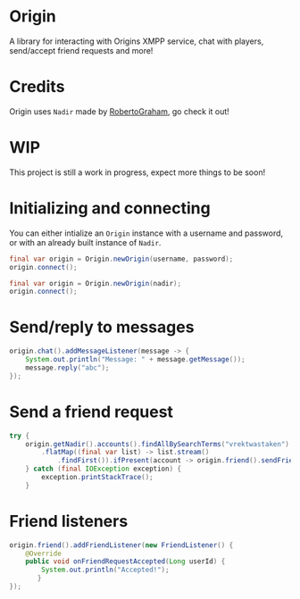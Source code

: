 # Origin
A library for interacting with Origins XMPP service, chat with players, send/accept friend requests and more!

# Credits
Origin uses `Nadir` made by [RobertoGraham](https://github.com/RobertoGraham/nadir), go check it out!

# WIP
This project is still a work in progress, expect more things to be soon!

# Initializing and connecting
You can either intialize an `Origin` instance with a username and password, or with an already built instance of `Nadir`.

```java
final var origin = Origin.newOrigin(username, password);
origin.connect();
```

```java
final var origin = Origin.newOrigin(nadir);
origin.connect();
```

# Send/reply to messages
```java
origin.chat().addMessageListener(message -> {
    System.out.println("Message: " + message.getMessage());
    message.reply("abc");
});
```

# Send a friend request
```java
try {
    origin.getNadir().accounts().findAllBySearchTerms("vrektwastaken")
        .flatMap((final var list) -> list.stream()
            .findFirst()).ifPresent(account -> origin.friend().sendFriendRequest(account.userId()));
    } catch (final IOException exception) {
        exception.printStackTrace();
    }
```

# Friend listeners
```java
origin.friend().addFriendListener(new FriendListener() {
    @Override
    public void onFriendRequestAccepted(Long userId) {
        System.out.println("Accepted!");
       }
});
```
